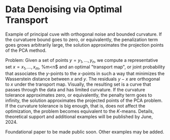 # Data Denoising via Optimal Transport


Example of principal cuve with orthogonal noise and bounded curvature. If the curvatuere bound goes to zero, or equivalently, the penalization term goes grows arbitrarily large, the solution approximates the projection points of the PCA method.

Problem: Given a set of points $y=y_1,\ldots,y_n$, we compute a representative set $x=x_1,\ldots,x_m$, %m<n$ and an optimal "transport map", or joint probability that associates the $y$-points to the $x$-points in such a way that minimizes the Wasserstein distance between $x$ and $y$. The residuals $y-x$ are orthogonal to $x$ under the transport map. Visually, the resulting set is a curve that passes through the data and has limited curvature. If the curvature tolerance approximates zero, or equivalently, the penalty term goes to infinity, the solution approximates the projected points of the PCA problem. If the curvature tolerance is big enough, that is, does not affect the optimization, the problem becomes equivalent to the $K$-means. Details, theoretical support and additional examples will be published by June, 2024.

Foundational paper to be made public soon. Other examples may be added.
